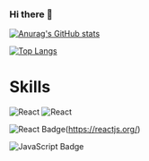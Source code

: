 ### Hi there 👋

[![Anurag's GitHub stats](https://github-readme-stats.vercel.app/api?username=phj2309&show_icons=true&theme=highcontrast)](https://github.com/anuraghazra/github-readme-stats)

[![Top Langs](https://github-readme-stats.vercel.app/api/top-langs/?username=phj2309&langs_count=5&layout=compact)](https://github.com/anuraghazra/github-readme-stats)


# Skills
<img alt="React" src ="https://img.shields.io/badge/React-#61DAFB.svg?&style=for-the-badge&logo=React&logoColor=#61DAFB"/>
<img alt="React" src ="http://img.shields.io/badge/React-blue&logo=React&logoColor=61DAFB&link=https://img.shields.io/badge/-React-%2361DAFB"/>

![React Badge](https://img.shields.io/badge/React-61DAFB?style=flat-square&logo=React&link=https://reactjs.org)(https://reactjs.org/)

![JavaScript Badge](https://img.shields.io/badge/JavaScript-F7DF1E?style=flat-square&logo=JavaScript&link=https://reactjs.org/)

<!--
**phj2309/phj2309** is a ✨ _special_ ✨ repository because its `README.md` (this file) appears on your GitHub profile.

Here are some ideas to get you started:

- 🔭 I’m currently working on ...
- 🌱 I’m currently learning ...
- 👯 I’m looking to collaborate on ...
- 🤔 I’m looking for help with ...
- 💬 Ask me about ...
- 📫 How to reach me: ...
- 😄 Pronouns: ...
- ⚡ Fun fact: ...
-->
